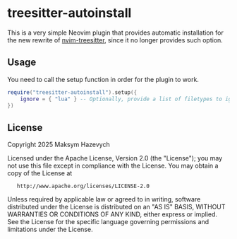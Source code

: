 # treesitter-autoinstall

This is a very simple Neovim plugin that provides automatic installation for
the new rewrite of [nvim-treesitter][nvim-treesitter], since it no longer
provides such option.

[nvim-treesitter]: https://github.com/nvim-treesitter/nvim-treesitter/tree/main

## Usage

You need to call the setup function in order for the plugin to work.

```lua
require("treesitter-autoinstall").setup({
	ignore = { "lua" } -- Optionally, provide a list of filetypes to ignore
})
```

## License

   Copyright 2025 Maksym Hazevych

   Licensed under the Apache License, Version 2.0 (the "License");
   you may not use this file except in compliance with the License.
   You may obtain a copy of the License at

       http://www.apache.org/licenses/LICENSE-2.0

   Unless required by applicable law or agreed to in writing, software
   distributed under the License is distributed on an "AS IS" BASIS,
   WITHOUT WARRANTIES OR CONDITIONS OF ANY KIND, either express or implied.
   See the License for the specific language governing permissions and
   limitations under the License.
